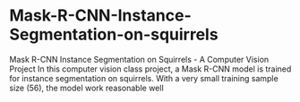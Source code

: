 # Mask-R-CNN-Instance-Segmentation-on-squirrels
Mask R-CNN  Instance Segmentation on Squirrels -  A Computer Vision Project
In this computer vision class project, a Mask R-CNN model is trained for instance segmentation on squirrels.
With a very small training sample size (56), the model work reasonable well
